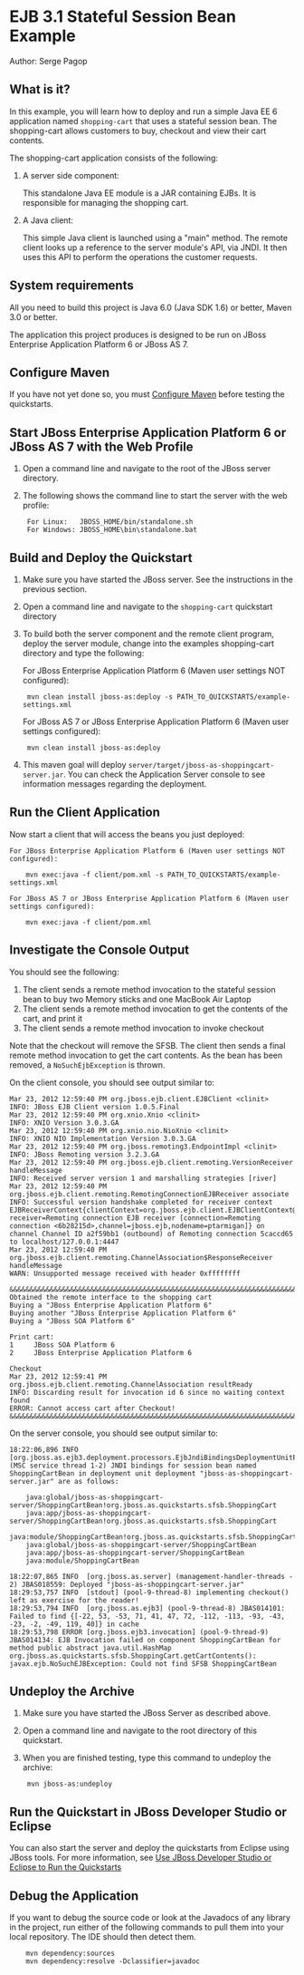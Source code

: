 EJB 3.1 Stateful Session Bean Example
=====================================

Author: Serge Pagop

What is it?
-----------

In this example, you will learn how to deploy and run a simple Java EE 6 application named `shopping-cart` that uses a stateful session bean. The shopping-cart allows customers to buy, checkout and view their cart contents. 

The shopping-cart application consists of the following:

1. A server side component:

    This standalone Java EE module is a JAR containing EJBs. It is responsible for managing the shopping cart.
2. A Java client:

    This simple Java client is launched using a "main" method. The remote client looks up a reference to the server module's API, via JNDI. It then uses this API to perform the operations the customer requests.


System requirements
-------------------

All you need to build this project is Java 6.0 (Java SDK 1.6) or better, Maven 3.0 or better.

The application this project produces is designed to be run on JBoss Enterprise Application Platform 6 or JBoss AS 7. 

 
Configure Maven
---------------

If you have not yet done so, you must [Configure Maven](../README.html/#mavenconfiguration) before testing the quickstarts.


Start JBoss Enterprise Application Platform 6 or JBoss AS 7 with the Web Profile
-------------------------

1. Open a command line and navigate to the root of the JBoss server directory.
2. The following shows the command line to start the server with the web profile:

        For Linux:   JBOSS_HOME/bin/standalone.sh
        For Windows: JBOSS_HOME\bin\standalone.bat

 
Build and Deploy the Quickstart
-------------------------

1. Make sure you have started the JBoss server. See the instructions in the previous section.

2. Open a command line and navigate to the `shopping-cart` quickstart directory
3. To build both the server component and the remote client program, deploy the server module, change into the examples shopping-cart directory and type the following:

    For JBoss Enterprise Application Platform 6 (Maven user settings NOT configured): 

        mvn clean install jboss-as:deploy -s PATH_TO_QUICKSTARTS/example-settings.xml
    For JBoss AS 7 or JBoss Enterprise Application Platform 6 (Maven user settings configured): 

        mvn clean install jboss-as:deploy 
4. This maven goal will deploy `server/target/jboss-as-shoppingcart-server.jar`. You can check the Application Server console to see information messages regarding the deployment.


Run the Client Application
------------------------

Now start a client that will access the beans you just deployed:

    For JBoss Enterprise Application Platform 6 (Maven user settings NOT configured): 

        mvn exec:java -f client/pom.xml -s PATH_TO_QUICKSTARTS/example-settings.xml

    For JBoss AS 7 or JBoss Enterprise Application Platform 6 (Maven user settings configured): 

        mvn exec:java -f client/pom.xml 

Investigate the Console Output
-------------------------------

You should see the following: 

1. The client sends a remote method invocation to the stateful session bean to buy two Memory sticks and one MacBook Air Laptop
2. The client sends a remote method invocation to get the contents of the cart, and print it
3. The client sends a remote method invocation to invoke checkout

Note that the checkout will remove the SFSB. The client then sends a final remote method invocation to get the cart contents. As the bean has been removed, a `NoSuchEjbException` is thrown.

On the client console, you should see output similar to:

    Mar 23, 2012 12:59:40 PM org.jboss.ejb.client.EJBClient <clinit>
    INFO: JBoss EJB Client version 1.0.5.Final
    Mar 23, 2012 12:59:40 PM org.xnio.Xnio <clinit>
    INFO: XNIO Version 3.0.3.GA
    Mar 23, 2012 12:59:40 PM org.xnio.nio.NioXnio <clinit>
    INFO: XNIO NIO Implementation Version 3.0.3.GA
    Mar 23, 2012 12:59:40 PM org.jboss.remoting3.EndpointImpl <clinit>
    INFO: JBoss Remoting version 3.2.3.GA
    Mar 23, 2012 12:59:40 PM org.jboss.ejb.client.remoting.VersionReceiver handleMessage
    INFO: Received server version 1 and marshalling strategies [river]
    Mar 23, 2012 12:59:40 PM org.jboss.ejb.client.remoting.RemotingConnectionEJBReceiver associate
    INFO: Successful version handshake completed for receiver context EJBReceiverContext{clientContext=org.jboss.ejb.client.EJBClientContext@2ad1918a, receiver=Remoting connection EJB receiver [connection=Remoting connection <6b28215d>,channel=jboss.ejb,nodename=ptarmigan]} on channel Channel ID a2f59bb1 (outbound) of Remoting connection 5caccd65 to localhost/127.0.0.1:4447
    Mar 23, 2012 12:59:40 PM org.jboss.ejb.client.remoting.ChannelAssociation$ResponseReceiver handleMessage
    WARN: Unsupported message received with header 0xffffffff
    
    &&&&&&&&&&&&&&&&&&&&&&&&&&&&&&&&&&&&&&&&&&&&&&&&&&&&&&&&&&&&&&&&&&&&&&&&&&&&&&&&
    Obtained the remote interface to the shopping cart
    Buying a "JBoss Enterprise Application Platform 6"
    Buying another "JBoss Enterprise Application Platform 6"
    Buying a "JBoss SOA Platform 6"
    
    Print cart:
    1     JBoss SOA Platform 6
    2     JBoss Enterprise Application Platform 6
    
    Checkout
    Mar 23, 2012 12:59:41 PM org.jboss.ejb.client.remoting.ChannelAssociation resultReady
    INFO: Discarding result for invocation id 6 since no waiting context found
    ERROR: Cannot access cart after Checkout!
    &&&&&&&&&&&&&&&&&&&&&&&&&&&&&&&&&&&&&&&&&&&&&&&&&&&&&&&&&&&&&&&&&&&&&&&&&&&&&&&&

On the server console, you should see output similar to:

    18:22:06,896 INFO  [org.jboss.as.ejb3.deployment.processors.EjbJndiBindingsDeploymentUnitProcessor] (MSC service thread 1-2) JNDI bindings for session bean named ShoppingCartBean in deployment unit deployment "jboss-as-shoppingcart-server.jar" are as follows:

    	java:global/jboss-as-shoppingcart-server/ShoppingCartBean!org.jboss.as.quickstarts.sfsb.ShoppingCart
    	java:app/jboss-as-shoppingcart-server/ShoppingCartBean!org.jboss.as.quickstarts.sfsb.ShoppingCart
    	java:module/ShoppingCartBean!org.jboss.as.quickstarts.sfsb.ShoppingCart
    	java:global/jboss-as-shoppingcart-server/ShoppingCartBean
    	java:app/jboss-as-shoppingcart-server/ShoppingCartBean
    	java:module/ShoppingCartBean

    18:22:07,865 INFO  [org.jboss.as.server] (management-handler-threads - 2) JBAS018559: Deployed "jboss-as-shoppingcart-server.jar"
    18:29:53,757 INFO  [stdout] (pool-9-thread-8) implementing checkout() left as exercise for the reader!
    18:29:53,794 INFO  [org.jboss.as.ejb3] (pool-9-thread-8) JBAS014101: Failed to find {[-22, 53, -53, 71, 41, 47, 72, -112, -113, -93, -43, -23, -2, -49, 119, 40]} in cache
    18:29:53,798 ERROR [org.jboss.ejb3.invocation] (pool-9-thread-9) JBAS014134: EJB Invocation failed on component ShoppingCartBean for method public abstract java.util.HashMap org.jboss.as.quickstarts.sfsb.ShoppingCart.getCartContents(): javax.ejb.NoSuchEJBException: Could not find SFSB ShoppingCartBean


Undeploy the Archive
--------------------

1. Make sure you have started the JBoss Server as described above.
2. Open a command line and navigate to the root directory of this quickstart.
3. When you are finished testing, type this command to undeploy the archive:

        mvn jboss-as:undeploy


Run the Quickstart in JBoss Developer Studio or Eclipse
-------------------------------------
You can also start the server and deploy the quickstarts from Eclipse using JBoss tools. For more information, see [Use JBoss Developer Studio or Eclipse to Run the Quickstarts](../README.html/#useeclipse) 


Debug the Application
---------------------

If you want to debug the source code or look at the Javadocs of any library in the project, run either of the following commands to pull them into your local repository. The IDE should then detect them.

        mvn dependency:sources
        mvn dependency:resolve -Dclassifier=javadoc
